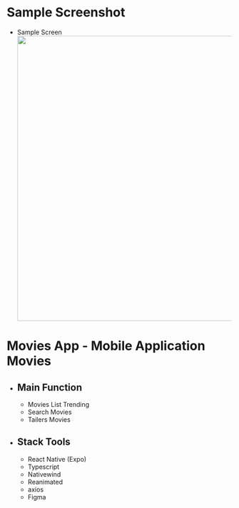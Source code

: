 # Sample Screenshot

- Sample Screen
    <div>
      <img src="https://res.cloudinary.com/dhmfewrsr/image/upload/v1751730516/mockup-movies-app_dybkta.jpg" width="640"/>
    </div>


# Movies App - Mobile Application Movies

- ## Main Function
  - Movies List Trending
  - Search Movies
  - Tailers Movies

- ## Stack Tools
  - React Native (Expo)
  - Typescript
  - Nativewind
  - Reanimated
  - axios
  - Figma
